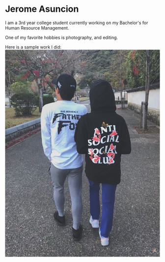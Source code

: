 # Jerome Asuncion

I am a 3rd year college student currently working on my Bachelor's for Human Resource Management.

One of my favorite hobbies is photography, and editing.

Here is a sample work I did: ![Winter]( Winter.jpg )
